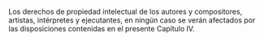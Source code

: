 Los derechos de propiedad intelectual de los autores y compositores, artistas, intérpretes y ejecutantes, en ningún caso se verán afectados por las disposiciones contenidas en el presente Capítulo IV.